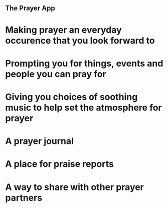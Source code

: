 ## The Prayer App

# Making prayer an everyday occurence that you look forward to
# Prompting you for things, events and people you can pray for
# Giving you choices of soothing music to help set the atmosphere for prayer
# A prayer journal
# A place for praise reports
# A way to share with other prayer partners
